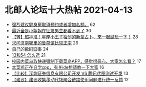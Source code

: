 # 北邮人论坛十大热帖 2021-04-13

- [强烈建议健身房取消预约或者增加名额。](https://bbs.byr.cn/article/Gymnasium/118155) 62
- [最近全是小姐姐在征友男生都看不到了](https://bbs.byr.cn/article/Friends/1990615) 30
- [【转】超神准！星座小王子独创的新型占卜、來一起試玩一下！](https://bbs.byr.cn/article/Constellations/326533) 28
- [求问济南哪里的鲁菜馆比较正宗](https://bbs.byr.cn/article/Shandong/420401) 26
- [自己的数码囧事](https://bbs.byr.cn/article/DigiLife/316159) 24
- [13和54 怎么选](https://bbs.byr.cn/article/Hebei/249808) 21
- [校园内菜鸟取快递强制下载菜鸟APP，感觉很恶心，大家怎么看？](https://bbs.byr.cn/article/Talking/6264590) 17
- [本菜鸡正在自学cpp，有关ide想请教一下大家](https://bbs.byr.cn/article/CPP/100649) 16
- [【比较】深圳证券信息有限公司开发 VS 腾讯优图测试开发](https://bbs.byr.cn/article/Job/2129911) 13
- [【建议】建议收集移动代拨聚合链路使用问题进行统一反馈](https://bbs.byr.cn/article/BUPTNet/105028) 12


